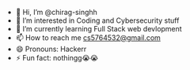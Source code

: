 - 👋 Hi, I’m @chirag-singhh
- 👀 I’m interested in Coding and Cybersecurity stuff
- 🌱 I’m currently learning Full Stack web devlopment
- 📫 How to reach me cs5764532@gmail.com
- 😄 Pronouns: Hackerr
- ⚡ Fun fact: nothingg😭😭

<!---
chirag-singhh/chirag-singhh is a ✨ special ✨ repository because its `README.md` (this file) appears on your GitHub profile.
You can click the Preview link to take a look at your changes.
--->
